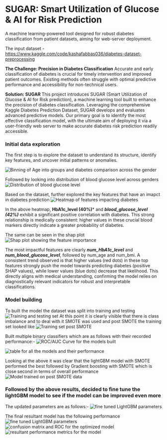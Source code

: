 # SUGAR: Smart Utilization of Glucose & AI for Risk Prediction
A machine learning-powered tool designed for robust diabetes classification from patient datasets, aiming for web-server deployment.

The input dataset - https://www.kaggle.com/code/kashafabbas036/diabetes-dataset-preprocessing


**The Challenge: Precision in Diabetes Classification**
Accurate and early classification of diabetes is crucial for timely intervention and improved patient outcomes. Existing methods often struggle with optimal predictive performance and accessibility for non-technical users.

**Solution: SUGAR**
This project introduces SUGAR (Smart Utilization of Glucose & AI for Risk prediction), a machine learning tool built to enhance the precision of diabetes classification. Leveraging the comprehensive Kaggle Diabetes Prediction Dataset, SUGAR develops and evaluates advanced predictive models. Our primary goal is to identify the most effective classification model, with the ultimate aim of deploying it via a user-friendly web server to make accurate diabetes risk prediction readily accessible.

### Initial data exploration
The first step is to explore the dataset to understand its structure, identify key features, and uncover initial patterns or anomalies.

![Binning of Age into groups and diabetes comparison across the gender](images/diabetes_prevelance_age_group.png)

Followed by looking into distribution of blood glucose level across genders
![Distribution of blood glucose level](images/distribution_blood_glucose.png)



Based on the dataset, further explored the key features that have an imapct in diabetes prediction
![Heatmap of features impacting diabetes](images/heatmap_diabetes_features.png)

In the above heatmap, **HbA1c_level (40%)*** and ***blood_glucose_level (42%)*** exhibit a significant positive correlation with diabetes. This strong relationship is medically consistent: higher values in these crucial blood markers directly indicate a greater probability of diabetes.

The same can be seen in the shap plot
![Shap plot showing the feature importance](images/lightGBM_shap_plot.png)

The most impactful features are clearly ***num_HbA1c_level*** and ***num_blood_glucose_level***, followed by num_age and num_bmi. A consistent trend observed is that higher values (red dots) in these top features strongly push the model towards predicting diabetes (positive SHAP values), while lower values (blue dots) decrease that likelihood. This directly aligns with medical understanding, confirming the model relies on diagnostically relevant indicators for robust and interpretable classifications.


### Model building
To built the model the dataset was split into training and testing
![Training and testing set](images/training_Data_pre_smote.png)
At this point it is clearly visible that there is class imbalance and to deal with it SMOTE was used and 
post SMOTE the training set looked like
![Training set post SMOTE](images/Smote_data.png)



Built multiple binary classifiers which are as follows with their recorded performance:-
![ROC/AUC Curve for the models built](images/ROC_curve_all_models.png)



![table for all the models and their performance](images/training_dataset_table.png)

Looking at the above it was clear that the lightGBM model with SMOTE performed the best followed by Gradient boosting with SMOTE which is close second in terms of overall performance
![Model trained on post SMOTE data ](images/pre_tuning_lightgbm.png)

### Followed by the above results, decided to fine tune the lightGBM model to see if the model can be improved even more

The updated parameters are as follows:-
![fine tuned LightGBM parameters](images/lightGBM_fine_tuned_parameters.png)

The final resultant model has the following performance
![fine tuned LightGBM parameters](images/lightGBM_fine_tuned_parameters.png)
![confusion matrix and ROC for the optimized model](images/lightGBM_fine_tuned.png)
![resultant performance metrics for the model](images/LightGBM_fine_tuned_table.png)






